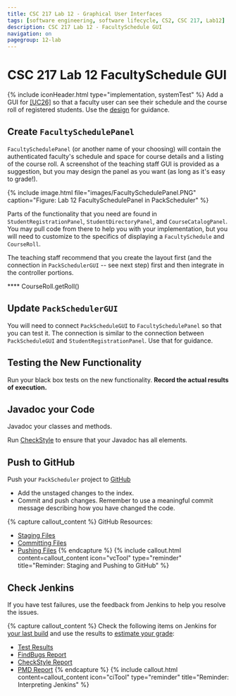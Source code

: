 ```yaml
---
title: CSC 217 Lab 12 - Graphical User Interfaces
tags: [software engineering, software lifecycle, CS2, CSC 217, Lab12]
description: CSC 217 Lab 12 - FacultySchedule GUI
navigation: on
pagegroup: 12-lab
---
```


# CSC 217 Lab 12 FacultySchedule GUI
{% include iconHeader.html type="implementation, systemTest" %}
Add a GUI for [[UC26]](12-lab-requirements#uc26) so that a faculty user can see their schedule and the course roll of registered students.  Use the [design](12-lab-design) for guidance.

 
## Create `FacultySchedulePanel`
`FacultySchedulePanel` (or another name of your choosing) will contain the authenticated faculty's schedule and space for course details and a listing of the course roll.  A screenshot of the teaching staff GUI is provided as a suggestion, but you may design the panel as you want (as long as it's easy to grade!).

{% include image.html file="images/FacultySchedulePanel.PNG" caption="Figure: Lab 12 FacultySchedulePanel in PackScheduler" %} 

Parts of the functionality that you need are found in `StudentRegistrationPanel`, `StudentDirectoryPanel`, and `CourseCatalogPanel`.  You may pull code from there to help you with your implementation, but you will need to customize to the specifics of displaying a `FacultySchedule` and `CourseRoll`.

The teaching staff recommend that you create the layout first (and the connection in `PackSchedulerGUI` -- see next step) first and then integrate in the controller portions.

**** CourseRoll.getRoll()
     
 
## Update `PackSchedulerGUI`
You will need to connect `PackScheduleGUI` to `FacultySchedulePanel` so that you can test it.  The connection is similar to the connection between `PackScheduleGUI` and `StudentRegistrationPanel`.  Use that for guidance.

 
## Testing the New Functionality
Run your black box tests on the new functionality.  **Record the actual results of execution.**

 
## Javadoc your Code
Javadoc your classes and methods. 

Run [CheckStyle](../../gp1/gp1-static-analysis#checkstyle) to ensure that your Javadoc has all elements.

 
## Push to GitHub
Push your `PackScheduler` project to [GitHub](https://github.ncsu.edu)

  * Add the unstaged changes to the index.
  * Commit and push changes.  Remember to use a meaningful commit message describing how you have changed the code.  

{% capture callout_content %}
GitHub Resources:

  * [Staging Files](https://pages.github.ncsu.edu/engr-csc-software-development/practices-tools/git/git-staging)
  * [Committing Files](https://pages.github.ncsu.edu/engr-csc-software-development/practices-tools/git/git-commit)
  * [Pushing Files](https://pages.github.ncsu.edu/engr-csc-software-development/practices-tools/git/git-push)
{% endcapture %}
{% include callout.html content=callout_content icon="vcTool" type="reminder" title="Reminder: Staging and Pushing to GitHub" %}


## Check Jenkins
If you have test failures, use the feedback from Jenkins to help you resolve the issues. 

{% capture callout_content %}
Check the following items on Jenkins for [your last build](https://pages.github.ncsu.edu/engr-csc-software-development/practices-tools/jenkins/#build-summary-page) and use the results to [estimate your grade](https://pages.github.ncsu.edu/engr-csc-software-development/practices-tools/jenkins/#grade-estimation-example):

  * [Test Results](https://pages.github.ncsu.edu/engr-csc-software-development/practices-tools/jenkins/#test-results)
  * [FindBugs Report](https://pages.github.ncsu.edu/engr-csc-software-development/practices-tools/jenkins/#findbugs-report)
  * [CheckStyle Report](https://pages.github.ncsu.edu/engr-csc-software-development/practices-tools/jenkins/#checkstyle-report)
  * [PMD Report](https://pages.github.ncsu.edu/engr-csc-software-development/practices-tools/jenkins/#pmd-report)
{% endcapture %}
{% include callout.html content=callout_content icon="ciTool" type="reminder" title="Reminder: Interpreting Jenkins" %}